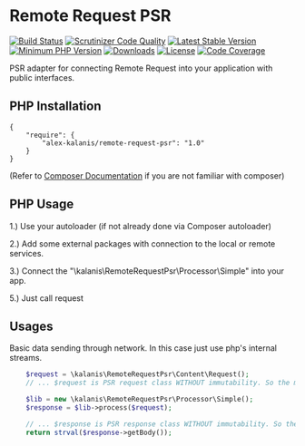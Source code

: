 Remote Request PSR
==============

[![Build Status](https://app.travis-ci.com/alex-kalanis/remote-request-psr.svg?branch=master)](https://app.travis-ci.com/github/alex-kalanis/remote-request-psr)
[![Scrutinizer Code Quality](https://scrutinizer-ci.com/g/alex-kalanis/remote-request-psr/badges/quality-score.png?b=master)](https://scrutinizer-ci.com/g/alex-kalanis/remote-request-psr/?branch=master)
[![Latest Stable Version](https://poser.pugx.org/alex-kalanis/remote-request-psr/v/stable.svg?v=1)](https://packagist.org/packages/alex-kalanis/remote-request-psr)
[![Minimum PHP Version](https://img.shields.io/badge/php-%3E%3D%207.4-8892BF.svg)](https://php.net/)
[![Downloads](https://img.shields.io/packagist/dt/alex-kalanis/remote-request-psr.svg?v1)](https://packagist.org/packages/alex-kalanis/remote-request-psr)
[![License](https://poser.pugx.org/alex-kalanis/remote-request-psr/license.svg?v=1)](https://packagist.org/packages/alex-kalanis/remote-request-psr)
[![Code Coverage](https://scrutinizer-ci.com/g/alex-kalanis/remote-request-psr/badges/coverage.png?b=master&v=1)](https://scrutinizer-ci.com/g/alex-kalanis/remote-request-psr/?branch=master)

PSR adapter for connecting Remote Request into your application with public interfaces.


## PHP Installation

```
{
    "require": {
        "alex-kalanis/remote-request-psr": "1.0"
    }
}
```

(Refer to [Composer Documentation](https://github.com/composer/composer/blob/master/doc/00-intro.md#introduction) if you are not
familiar with composer)


## PHP Usage

1.) Use your autoloader (if not already done via Composer autoloader)

2.) Add some external packages with connection to the local or remote services.

3.) Connect the "\kalanis\RemoteRequestPsr\Processor\Simple" into your app.

5.) Just call request


## Usages

Basic data sending through network. In this case just use php's internal streams.

```php
    $request = \kalanis\RemoteRequestPsr\Content\Request();
    // ... $request is PSR request class WITHOUT immutability. So the most things works.

    $lib = new \kalanis\RemoteRequestPsr\Processor\Simple();
    $response = $lib->process($request);

    // ... $response is PSR response class WITHOUT immutability. So the most things works.
    return strval($response->getBody());
```
